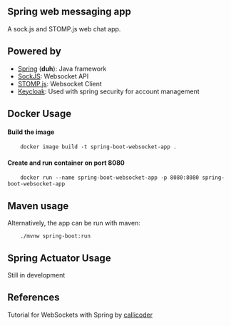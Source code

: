 
## Spring web messaging app

A sock.js and STOMP.js web chat app.
## Powered by

- [Spring](https://spring.io) (**duh**): Java framework
- [SockJS](https://github.com/sockjs/sockjs-client): Websocket API
- [STOMP.js](https://github.com/stomp-js/stompjs): Websocket Client
- [Keycloak](https://www.keycloak.org): Used with spring security for account management




## Docker Usage

#### Build the image

```http
    docker image build -t spring-boot-websocket-app .
```

#### Create and run container on port 8080

```
    docker run --name spring-boot-websocket-app -p 8080:8080 spring-boot-websocket-app
```


## Maven usage
Alternatively, the app can be run with maven:
```
    ./mvnw spring-boot:run
```

## Spring Actuator Usage
Still in development
## References

Tutorial for WebSockets with Spring by [callicoder](https://www.callicoder.com/spring-boot-websocket-chat-example/)